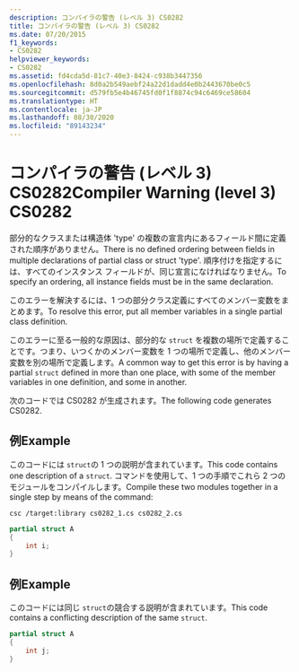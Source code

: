 ```yaml
---
description: コンパイラの警告 (レベル 3) CS0282
title: コンパイラの警告 (レベル 3) CS0282
ms.date: 07/20/2015
f1_keywords:
- CS0282
helpviewer_keywords:
- CS0282
ms.assetid: fd4cda5d-81c7-40e3-8424-c938b3447356
ms.openlocfilehash: 8d0a2b549aebf24a22d1dadd4e0b2443670be0c5
ms.sourcegitcommit: d579fb5e4b46745fd0f1f8874c94c6469ce58604
ms.translationtype: HT
ms.contentlocale: ja-JP
ms.lasthandoff: 08/30/2020
ms.locfileid: "89143234"
---
```

# <a name="compiler-warning-level-3-cs0282"></a><span data-ttu-id="bcb94-103">コンパイラの警告 (レベル 3) CS0282</span><span class="sxs-lookup"><span data-stu-id="bcb94-103">Compiler Warning (level 3) CS0282</span></span>

<span data-ttu-id="bcb94-104">部分的なクラスまたは構造体 'type' の複数の宣言内にあるフィールド間に定義された順序がありません。</span><span class="sxs-lookup"><span data-stu-id="bcb94-104">There is no defined ordering between fields in multiple declarations of partial class or struct 'type'.</span></span> <span data-ttu-id="bcb94-105">順序付けを指定するには、すべてのインスタンス フィールドが、同じ宣言になければなりません。</span><span class="sxs-lookup"><span data-stu-id="bcb94-105">To specify an ordering, all instance fields must be in the same declaration.</span></span>

<span data-ttu-id="bcb94-106">このエラーを解決するには、1 つの部分クラス定義にすべてのメンバー変数をまとめます。</span><span class="sxs-lookup"><span data-stu-id="bcb94-106">To resolve this error, put all member variables in a single partial class definition.</span></span>

<span data-ttu-id="bcb94-107">このエラーに至る一般的な原因は、部分的な `struct` を複数の場所で定義することです。つまり、いつくかのメンバー変数を 1 つの場所で定義し、他のメンバー変数を別の場所で定義します。</span><span class="sxs-lookup"><span data-stu-id="bcb94-107">A common way to get this error is by having a partial `struct` defined in more than one place, with some of the member variables in one definition, and some in another.</span></span>

<span data-ttu-id="bcb94-108">次のコードでは CS0282 が生成されます。</span><span class="sxs-lookup"><span data-stu-id="bcb94-108">The following code generates CS0282.</span></span>

## <a name="example"></a><span data-ttu-id="bcb94-109">例</span><span class="sxs-lookup"><span data-stu-id="bcb94-109">Example</span></span>

<span data-ttu-id="bcb94-110">このコードには `struct`の 1 つの説明が含まれています。</span><span class="sxs-lookup"><span data-stu-id="bcb94-110">This code contains one description of a `struct`.</span></span> <span data-ttu-id="bcb94-111">コマンドを使用して、1 つの手順でこれら 2 つのモジュールをコンパイルします。</span><span class="sxs-lookup"><span data-stu-id="bcb94-111">Compile these two modules together in a single step by means of the command:</span></span>

`csc /target:library cs0282_1.cs cs0282_2.cs`

```csharp
partial struct A
{
    int i;
}
```

## <a name="example"></a><span data-ttu-id="bcb94-112">例</span><span class="sxs-lookup"><span data-stu-id="bcb94-112">Example</span></span>

<span data-ttu-id="bcb94-113">このコードには同じ `struct`の競合する説明が含まれています。</span><span class="sxs-lookup"><span data-stu-id="bcb94-113">This code contains a conflicting description of the same `struct`.</span></span>

```csharp
partial struct A
{
    int j;
}
```
